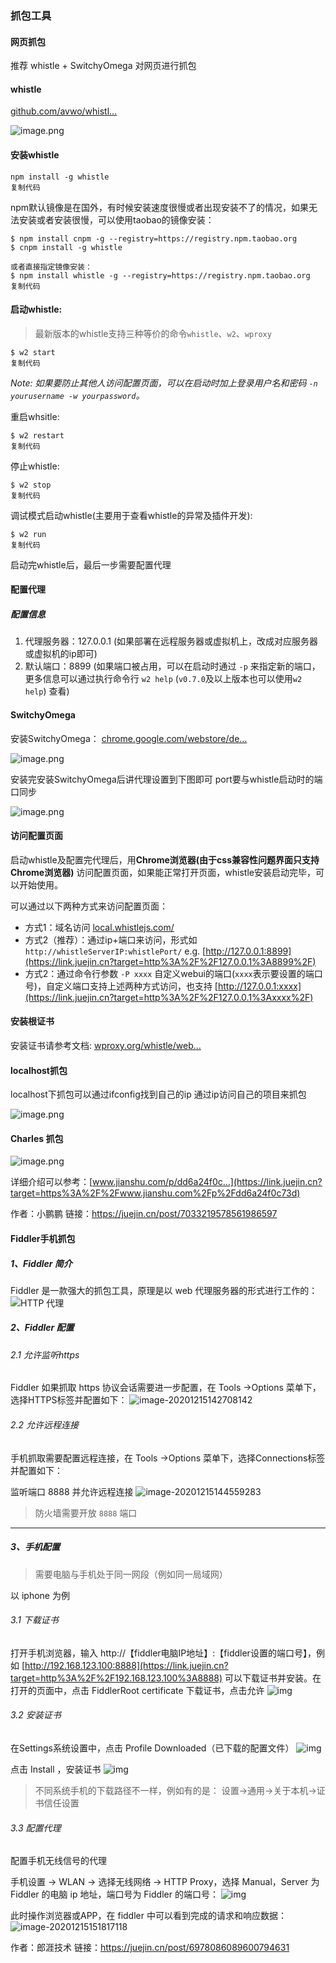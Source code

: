 ### 抓包工具

#### 网页抓包

推荐 whistle + SwitchyOmega 对网页进行抓包

#### whistle

[github.com/avwo/whistl…](https://link.juejin.cn?target=https%3A%2F%2Fgithub.com%2Favwo%2Fwhistle%2Fblob%2Fmaster%2FREADME-zh_CN.md)

![image.png](https://p1-juejin.byteimg.com/tos-cn-i-k3u1fbpfcp/d79ca136a2634637a2c3b92573f438cf~tplv-k3u1fbpfcp-watermark.awebp?)

#### 安装whistle

```
npm install -g whistle
复制代码
```

npm默认镜像是在国外，有时候安装速度很慢或者出现安装不了的情况，如果无法安装或者安装很慢，可以使用taobao的镜像安装：

```
$ npm install cnpm -g --registry=https://registry.npm.taobao.org
$ cnpm install -g whistle

或者直接指定镜像安装：
$ npm install whistle -g --registry=https://registry.npm.taobao.org
复制代码
```

#### 启动whistle:

> 最新版本的whistle支持三种等价的命令`whistle`、`w2`、`wproxy`

```
$ w2 start
复制代码
```

*Note: 如果要防止其他人访问配置页面，可以在启动时加上登录用户名和密码 `-n yourusername -w yourpassword`。*

重启whsitle:

```
$ w2 restart
复制代码
```

停止whistle:

```
$ w2 stop
复制代码
```

调试模式启动whistle(主要用于查看whistle的异常及插件开发):

```
$ w2 run
复制代码
```

启动完whistle后，最后一步需要配置代理

#### 配置代理

##### 配置信息

1. 代理服务器：127.0.0.1 (如果部署在远程服务器或虚拟机上，改成对应服务器或虚拟机的ip即可)
2. 默认端口：8899 (如果端口被占用，可以在启动时通过 `-p` 来指定新的端口，更多信息可以通过执行命令行 `w2 help` (`v0.7.0`及以上版本也可以使用`w2 help`) 查看)

#### SwitchyOmega

安装SwitchyOmega： [chrome.google.com/webstore/de…](https://link.juejin.cn?target=https%3A%2F%2Fchrome.google.com%2Fwebstore%2Fdetail%2Fproxy-switchyomega%2Fpadekgcemlokbadohgkifijomclgjgif%3Fhl%3Dzh-CN)

![image.png](https://p9-juejin.byteimg.com/tos-cn-i-k3u1fbpfcp/ee237151f254408383f1626073d35f2a~tplv-k3u1fbpfcp-watermark.awebp?)

安装完安装SwitchyOmega后讲代理设置到下图即可 port要与whistle启动时的端口同步

![image.png](https://p6-juejin.byteimg.com/tos-cn-i-k3u1fbpfcp/2139e921f7484fb6b37eeea81187391e~tplv-k3u1fbpfcp-watermark.awebp?)

#### 访问配置页面

启动whistle及配置完代理后，用**Chrome浏览器(由于css兼容性问题界面只支持Chrome浏览器)** 访问配置页面，如果能正常打开页面，whistle安装启动完毕，可以开始使用。

可以通过以下两种方式来访问配置页面：

- 方式1：域名访问 [local.whistlejs.com/](https://link.juejin.cn?target=http%3A%2F%2Flocal.whistlejs.com%2F)
- 方式2（推荐）：通过ip+端口来访问，形式如 `http://whistleServerIP:whistlePort/` e.g. [http://127.0.0.1:8899](https://link.juejin.cn?target=http%3A%2F%2F127.0.0.1%3A8899%2F)
- 方式2：通过命令行参数 `-P xxxx` 自定义webui的端口(`xxxx`表示要设置的端口号)，自定义端口支持上述两种方式访问，也支持 [http://127.0.0.1:xxxx](https://link.juejin.cn?target=http%3A%2F%2F127.0.0.1%3Axxxx%2F)

#### 安装根证书

安装证书请参考文档: [wproxy.org/whistle/web…](https://link.juejin.cn?target=http%3A%2F%2Fwproxy.org%2Fwhistle%2Fwebui%2Fhttps.html)

#### localhost抓包

localhost下抓包可以通过ifconfig找到自己的ip 通过ip访问自己的项目来抓包

![image.png](https://p9-juejin.byteimg.com/tos-cn-i-k3u1fbpfcp/7088dc926e3045cc8cc9fa851167c6f7~tplv-k3u1fbpfcp-watermark.awebp?)

#### Charles 抓包

![image.png](https://p6-juejin.byteimg.com/tos-cn-i-k3u1fbpfcp/24f527fd752c4e81b33658a21c30e5d7~tplv-k3u1fbpfcp-watermark.awebp?)

详细介绍可以参考：[www.jianshu.com/p/dd6a24f0c…](https://link.juejin.cn?target=https%3A%2F%2Fwww.jianshu.com%2Fp%2Fdd6a24f0c73d)

作者：小鹏鹏
链接：https://juejin.cn/post/7033219578561986597

#### Fiddler手机抓包

##### 1、Fiddler 简介

Fiddler 是一款强大的抓包工具，原理是以 web 代理服务器的形式进行工作的：![HTTP 代理](https://p3-juejin.byteimg.com/tos-cn-i-k3u1fbpfcp/0f6e61bf7e7d46e8acd9ac493ef9f273~tplv-k3u1fbpfcp-watermark.awebp)

##### 2、Fiddler 配置

###### 2.1 允许监听https

Fiddler 如果抓取 https 协议会话需要进一步配置，在 Tools ->Options 菜单下，选择HTTPS标签并配置如下： ![image-20201215142708142](https://p3-juejin.byteimg.com/tos-cn-i-k3u1fbpfcp/b9f9b07b9b7942a2aea49c65d04be5ae~tplv-k3u1fbpfcp-watermark.awebp)

###### 2.2 允许远程连接

手机抓取需要配置远程连接，在 Tools ->Options 菜单下，选择Connections标签并配置如下：

监听端口 8888 并允许远程连接 ![image-20201215144559283](https://p3-juejin.byteimg.com/tos-cn-i-k3u1fbpfcp/e1b6556f8ad74049b6c7b6040d523ce4~tplv-k3u1fbpfcp-watermark.awebp)

> 防火墙需要开放 `8888` 端口

------

##### 3、手机配置

> 需要电脑与手机处于同一网段（例如同一局域网）

以 iphone 为例

###### 3.1 下载证书

打开手机浏览器，输入 http://【fiddler电脑IP地址】:【fiddler设置的端口号】，例如 [http://192.168.123.100:8888](https://link.juejin.cn?target=http%3A%2F%2F192.168.123.100%3A8888) 可以下载证书并安装。在打开的页面中，点击 FiddlerRoot certificate 下载证书，点击允许 ![img](https://p3-juejin.byteimg.com/tos-cn-i-k3u1fbpfcp/82bb76bfc2a949869abc9c30ed5eaf6c~tplv-k3u1fbpfcp-watermark.awebp)

###### 3.2 安装证书

在Settings系统设置中，点击 Profile Downloaded（已下载的配置文件） ![img](https://p3-juejin.byteimg.com/tos-cn-i-k3u1fbpfcp/770d4875cb6647a8a93ecb018543d942~tplv-k3u1fbpfcp-watermark.awebp)

点击 Install ，安装证书 ![img](https://p3-juejin.byteimg.com/tos-cn-i-k3u1fbpfcp/1db6616115784f738086da426efc6b7d~tplv-k3u1fbpfcp-watermark.awebp)

> 不同系统手机的下载路径不一样，例如有的是： 设置->通用->关于本机->证书信任设置

###### 3.3 配置代理

配置手机无线信号的代理

手机设置 -> WLAN -> 选择无线网络 -> HTTP Proxy，选择 Manual，Server 为 Fiddler 的电脑 ip 地址，端口号为 Fiddler 的端口号： ![img](https://p3-juejin.byteimg.com/tos-cn-i-k3u1fbpfcp/ae43d6f710194c5ea25552d3525472db~tplv-k3u1fbpfcp-watermark.awebp)

此时操作浏览器或APP，在 fiddler 中可以看到完成的请求和响应数据： ![image-20201215151817118](https://p3-juejin.byteimg.com/tos-cn-i-k3u1fbpfcp/51e9ebaaded745a190700f350142d04b~tplv-k3u1fbpfcp-watermark.awebp)


作者：郎涯技术
链接：https://juejin.cn/post/6978086089600794631

